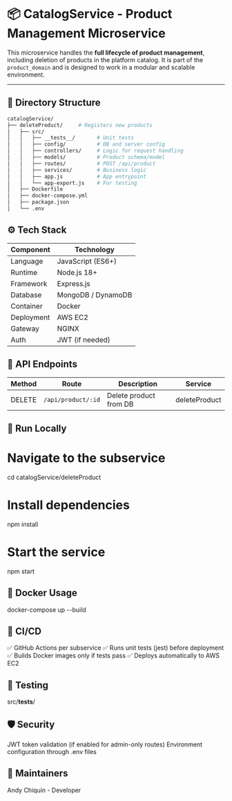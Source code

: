 # 📦 CatalogService - Product Management Microservice

This microservice handles the **full lifecycle of product management**, including deletion of products in the platform catalog. It is part of the `product_domain` and is designed to work in a modular and scalable environment.

---

## 🧩 Directory Structure

```bash
catalogService/
├── deleteProduct/     # Registers new products
│   ├── src/
│   │   ├── __tests__/       # Unit tests
│   │   ├── config/          # DB and server config
│   │   ├── controllers/     # Logic for request handling
│   │   ├── models/          # Product schema/model
│   │   ├── routes/          # POST /api/product
│   │   ├── services/        # Business logic
│   │   ├── app.js           # App entrypoint
│   │   └── app-export.js    # For testing
│   ├── Dockerfile
│   ├── docker-compose.yml
│   ├── package.json
│   └── .env

```
## ⚙️ Tech Stack
| Component  | Technology         |
| ---------- | ------------------ |
| Language   | JavaScript (ES6+)  |
| Runtime    | Node.js 18+        |
| Framework  | Express.js         |
| Database   | MongoDB / DynamoDB |
| Container  | Docker             |
| Deployment | AWS EC2            |
| Gateway    | NGINX              |
| Auth       | JWT (if needed)    |

## 📡 API Endpoints
| Method | Route              | Description            | Service       |
| ------ | ------------------ | ---------------------- | ------------- |
| DELETE | `/api/product/:id` | Delete product from DB | deleteProduct |

## 🚀 Run Locally
# Navigate to the subservice
cd catalogService/deleteProduct

# Install dependencies
npm install

# Start the service
npm start

## 🐳 Docker Usage
docker-compose up --build

## 🔄 CI/CD
✅ GitHub Actions per subservice
✅ Runs unit tests (jest) before deployment
✅ Builds Docker images only if tests pass
✅ Deploys automatically to AWS EC2

## 🧪 Testing
src/__tests__/

## 🛡️ Security
JWT token validation (if enabled for admin-only routes)
Environment configuration through .env files

## 🧠 Maintainers
Andy Chiquin - Developer 